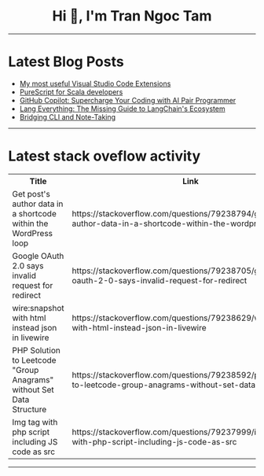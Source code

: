 <h1 align="center">Hi 👋, I'm Tran Ngoc Tam</h1>

---

# Latest Blog Posts 
<!-- BLOG-POST-LIST:START -->
- [My most useful Visual Studio Code Extensions](https://dev.to/radictionary/my-most-useful-visual-studio-code-extensions-ng4)
- [PureScript for Scala developers](https://dev.to/zelenya/purescript-for-scala-developers-2o75)
- [GitHub Copilot: Supercharge Your Coding with AI Pair Programmer](https://dev.to/rajinh24/github-copilot-supercharge-your-coding-with-ai-pair-programmer-17nf)
- [Lang Everything: The Missing Guide to LangChain&#39;s Ecosystem](https://dev.to/dpaluy/lang-everything-the-missing-guide-to-langchains-ecosystem-1eo7)
- [Bridging CLI and Note-Taking](https://dev.to/jrswab/bridging-cli-and-note-taking-92p)
<!-- BLOG-POST-LIST:END -->

---

# Latest stack oveflow activity
<table>
  <tr><th>Title</th><th>Link</th></tr>
  <!-- STACKOVERFLOW:START --><tr><td>Get post&#39;s author data in a shortcode within the WordPress loop</td><td>https://stackoverflow.com/questions/79238794/get-posts-author-data-in-a-shortcode-within-the-wordpress-loop</td></tr><tr><td>Google OAuth 2.0 says invalid request for redirect</td><td>https://stackoverflow.com/questions/79238705/google-oauth-2-0-says-invalid-request-for-redirect</td></tr><tr><td>wire:snapshot with html instead json in livewire</td><td>https://stackoverflow.com/questions/79238629/wiresnapshot-with-html-instead-json-in-livewire</td></tr><tr><td>PHP Solution to Leetcode &quot;Group Anagrams&quot; without Set Data Structure</td><td>https://stackoverflow.com/questions/79238592/php-solution-to-leetcode-group-anagrams-without-set-data-structure</td></tr><tr><td>Img tag with php script including JS code as src</td><td>https://stackoverflow.com/questions/79237999/img-tag-with-php-script-including-js-code-as-src</td></tr><!-- STACKOVERFLOW:END -->
</table>

---


